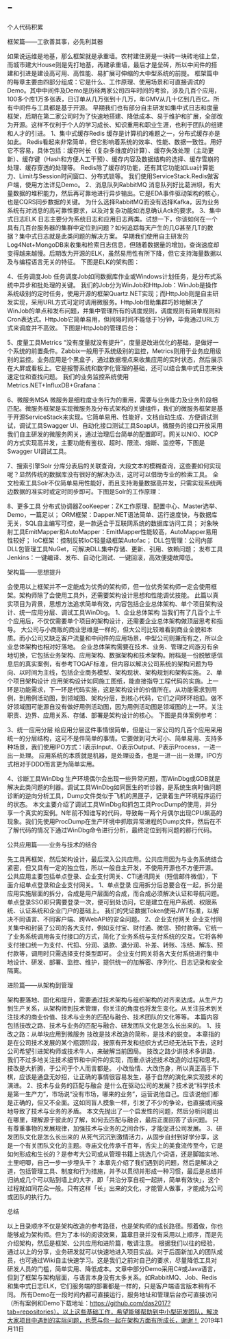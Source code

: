 # -
个人代码积累


框架篇——工欲善其事，必先利其器

如果说运维是地基，那么框架就是承重墙。农村建住房是一块砖一块砖地往上垒，而城市建大House则是先打地基，再建承重墙，最后才是垒砖，所以中间件的搭建和引进是建设高可用、高性能、易扩展可伸缩的大中型系统的前提。
框架篇中的每章主要由四部分组成：它是什么、工作原理、使用场景和可直接调试的Demo。其中中间件及Demo是历经两家公司四年时间的考验，涉及几百个应用，100多个库1万多张表，日订单从几万张到十几万，年GMV从几十亿到几百亿。所有中间件与工具都是基于开源。
早期我们也有部分自主研发如集中式日志和度量框架，后期在第二家公司时为了快速地搭建、降低成本、易于维护和扩展，全部改为开源。这样不仅利于个人的学习成长、知识重用和职业生涯，也利于团队的组建和人才的引进。
1、集中式缓存Redis
缓存是计算机的难题之一，分布式缓存亦是如此。
Redis看起来非常简单，但它影响着系统的效率、性能、数据一致性。用好它不容易，具体包括：缓存时长（复杂多维度的计算）、缓存失效处理（主动更新）、缓存键（Hash和方便人工干预）、缓存内容及数据结构的选择、缓存雪崩的处理、缓存穿透的处理等。
Redis除了缓存的功能，还有其它功能如Lua计算能力、Limit与Session时间窗口、分布式锁等。
我们使用ServiceStack.Redis做客户端，使用方法详见Demo。
2、消息队列RabbitMQ
消息队列好比葛洲坝，有大量数据的堆积能力，然后再可靠地进行异步输出。它是EDA事件驱动架构的核心，也是CQRS同步数据的关键。
为什么选择RabbitMQ而没有选择Kafka，因为业务系统有对消息的高可靠性要求，以及对复杂功能如消息确认Ack的要求。
3、集中式日志ELK
日志主要分为系统日志和应用日志两类。试想一下，你该如何在一个具有几百台服务器的集群中定位到问题？如何追踪每天产生的几G甚至几T的数据？集中式日志就是此类问题的解决方案。
早期我们使用自主研发的Log4Net+MongoDB来收集和检索日志信息，但随着数据量的增加，查询速度却变得越来越慢。后期改为开源的ELK，虽然易用性有所下降，但它支持海量数据以及与编程语言无关的特征。
下图是ELK的架构图：

4、任务调度Job
任务调度Job如同数据库作业或Windows计划任务，是分布式系统中异步和批处理的关键。
我们的Job分为WinJob和HttpJob：WinJob是操作系统级别的定时任务，使用开源的框架Quartz.NET实现；而HttpJob则是自主研发实现，采用URL方式可定时调用微服务。HttpJob借助集群巧妙地解决了WinJob的单点和发布问题，并集中管理所有的调度规则，调度规则有简单规则和Cron表达式。HttpJob它简单易用，但间隔时间不能低于1分钟，毕竟通过URL方式来调度并不高效。
下图是HttpJob的管理后台：

5、度量工具Metrics
“没有度量就没有提升”，度量是改进优化的基础，是做好一个系统的前置条件。Zabbix一般用于系统级别的监控，Metrics则用于业务应用级别的监控。业务应用是个黑盒子，通过数据埋点来收集应用的实时状态，然后展示在大屏或看板上。它是报警系统和数字化管理的基础，还可以结合集中式日志来快速定位和查找问题。
我们的业务监控系统使用Metrics.NET+InfluxDB+Grafana：

6、微服务MSA
微服务是细粒度业务行为的重用，需要与业务能力及业务阶段相匹配。微服务框架是实现微服务及分布式架构的关键组件，我们的微服务框架是基于开源ServiceStack来实现。它简单易用、性能好，文档自动生成、方便调试测试，调试工具Swagger UI、自动化接口测试工具SoapUI。微服务的接口开放采用我们自主研发的微服务网关，通过治理后台简单的配置即可。网关以NIO、IOCP的方式实现高并发，主要功能有鉴权、超时、限流、熔断、监控等，下图是Swagger UI调试工具。

7、搜索引擎Solr
分库分表后的关联查询，大段文本的模糊查询，这些要如何实现呢？显然传统的数据库没有很好的解决办法，这时可以借助专业的检索工具。
全文检索工具Solr不仅简单易用性能好，而且支持海量数据高并发，只需实现系统两边数据的准实时或定时同步即可。下图是Solr的工作原理：

8、更多工具
分布式协调器ZooKeeper：ZK工作原理、配置中心、Master选举、Demo，一篇足以；
ORM框架：Dapper.NET语法简单、运行速度快，与数据库无关，SQL自主编写可控，是一款适合于互联网系统的数据库访问工具；
对象映射工具EmitMapper和AutoMapper：EmitMapper性能较高，AutoMapper易用性较好；
IoC框架：控制反转IoC轻量级框架Autofac；
DLL包管理：公司内部DLL包管理工具NuGet，可解决DLL集中存储、更新、引用、依赖问题；
发布工具Jenkins：一键编译、发布、自动化测试、一键回滚，高效便捷故障低。


架构篇——思想提升

会使用以上框架并不一定能成为优秀的架构师，但一位优秀架构师一定会使用框架。架构师除了会使用工具外，还需要架构设计思想和性能调优技能。
此篇以真实项目为背景，思想方法追求简单有效，内容包括企业总体架构、单个项目架构设计、统一应用分层、调试工具WinDbg。
1、企业总体架构
当我们有了几百个上千个应用后，不仅仅需要单个项目的架构设计，还需要企业总体架构做顶层思考和指导。
大公司与小商贩的商业思维是一样的，但大公司比较难看到商业全貌和本质。而小公司又缺乏客户流量和中间件的应用场景，中型公司则兼而有之，所以企业总体架构也相对好落地。
企业总体架构需要在技术、业务、管理之间游刃有余地切换，它包括业务架构、应用架构、数据架构和技术架构。附档是一份脱敏感信息后的真实案例，有参考TOGAF标准，但内容以解决公司系统的架构问题为导向、以时间为主线，包括企业商务模型、架构现状、架构规划和架构实施。
2、单个项目架构设计
应用架构设计如同施工图纸，能直接指导工程代码的实施。上一环是功能需求，下一环是代码实施，这是架构设计的价值所在。从功能需求到用例，到用例活动图，到领域图、架构分层，到核心代码，它们之间环环相扣。做不好领域图可能源自没有做好用例活动图，因为用例活动图是领域图的上一环。关注职责、边界、应用关系、存储、部署是架构设计的核心。
下图是具体案例参考：

3、统一应用分层
给应用分层这件事情很简单，但是让一家公司的几百个应用采用统一的分层结构，这可不是件简单的事情。它要做到可大可小、简单易用、支持多种场景，我们使用IPO方式：I表示Input、O表示Output、P表示Process，一进一出一处理。
应用系统的本质就是机器，是处理设备，也是一进一出一处理，IPO方式相对于DDD而言更为简单实用。

4、诊断工具WinDbg
生产环境偶尔会出现一些异常问题，而WinDbg或GDB就是解决此类问题的利器。调试工具WinDbg如同医生的听诊器，是系统生病时做问题诊断的逆向分析工具，Dump文件类似于飞机的黑匣子，记录着生产环境程序运行的状态。
本文主要介绍了调试工具WinDbg和抓包工具ProcDump的使用，并分享一个真实的案例。N年前不知谁写的代码，导致每一两个月偶尔出现CPU飙高的现象。我们先使用ProcDump在生产环境中抓取异常进程的Dump文件，然后在不了解代码的情况下通过WinDbg命令进行分析，最终定位到有问题的那行代码。



公共应用篇——业务与技术的结合

先工具再框架，然后架构设计，最后深入公共应用。公共应用因为与业务系统结合紧密，但又具有一定的独立性，所以一般自主开发，不使用开源也不方便开源。
公共应用主要包括单点登录、企业支付网关、CTI通讯网关（短信邮件微信），下面介绍单点登录和企业支付网关。
1、单点登录
应用拆分后总要合在一起，拆分是应用实施层面的拆分，合成是用户层面的合成，而合成必须解决认证和导航问题。单点登录SSO即只需要登录一次，便可到处访问，它是建立在用户系统、权限系统、认证系统和企业门户的基础上。
我们的凭证数据Token使用JWT标准，以解决不同语言、不同客户端、跨WebAPI的安全问题。
2、企业支付网关
企业支付网关集中和封装了公司的各大支付，例如支付宝、财付通、微信、预付款等。它统一了业务系统调用各支付接口的方式，简化了业务系统与支付系统的交互。它将各种支付接口统一为支付、代扣、分润、退款、退分润、补差、转账、冻结、解冻、预付款等，调用时只需选择支付类型即可。
企业支付网关将各大支付系统进行集中地设计、研发、部署、监控、维护，提供统一的加解密、序列化、日志记录和安全隔离。


进阶篇——从架构到管理

架构要落地、固化和提升，需要通过技术架构与组织架构的对齐来达成。从生产力到生产关系，从架构师到技术管理，你关注的角度也将发生变化。从关注技术到关注技术的商业价值、技术与业务的匹配与融合、技术团队的文化等等。
本篇内容包括技改之路、技术与业务的匹配与融合、研发团队文化是怎么长出来的。
1、技改之路：从单块应用到微服务
技改是技术改造的简称，是技术的蜕变。
本章指的是在公司技术发展的某个瓶颈阶段，按原有开发和组织方式已经无法玩下去，这时公司希望引进架构师或技术牛人，来破解当前困局。
技改之路少讲技术多讲路，我们不过多地关注技术细节和中间件的实现，而重点讲述技术改造的过程和思考。技改是大折腾，于公司于个人而言都是。
小改怡情、大改伤身，所以真正高手下棋，应该是通盘无妙招，让正确的事情很容易发生，基于自然的演化来实现技术的演进。
2、技术与业务的匹配与融合
是什么在驱动公司的发展？技术说“科学技术是第一生产力”，市场说“没有市场，哪来的业务”，运营说他自己。应该说他们都是正确的，但又不全面。这如同盲人摸象一样，引发了不少的争论，也直接或间接地导致了技术与业务的矛盾。
本文先抛出了一个启发性的问题，然后分析问题出在哪里，理解源于彼此的了解，如何去匹配与融合，最后正面回答了该问题。
只有尊重事物的发展规律，加强技术与业务的之间合作，才能促进公司发展。
3、研发团队文化是怎么长出来的
从死气沉沉到激情活力，从固步自封到好学分享，这是一个有关团队文化的主题。寺庙文化传承千百年，舌尖上的美食流传至今，它是如何形成和生长的？是参考大公司或从管理书籍上挑选几个词语，还是脚踏实地、土里吧唧，自己一步一步埋头干？
本章先介绍了我们遇到的问题，然后是解决之道，包括管理工具、制度和行为措施，并予以贯彻并形成一种习惯，最后是总结并归纳成几个可以贴到墙上的大字，即「共治分享自视一起拼，简单有效快」，这个过程就如同花朵一般。只有这样「长」出来的文化，才能管人做事，才能成为公司或团队的执行力。


总结

以上目录顺序不仅是架构改造的参考路径，也是架构师的成长路径。照着做，你也能够成为架构师。但为了本书的阅读效果，篇章目录并没有采用以上顺序，而是先介绍架构，然后是框架、公共应用和进阶篇，敬请注意。
根据我们以往的经验，通过以上的分享，业务研发就可以快速地进入项目实战。对于后面新加入的团队成员，也可通过Wiki自主快速学习。这是我们之前对自己的要求，尽量降低工具对研发人员的门槛，简单实用、降低成本。文章中部分Demo采用C#或Java语言，但到了框架与架构层面，与语言本身没有太多关系。如RabbitMQ、Job、Redis和集中式日志ELK，它们服务端的部署都是一样的，只是客户端语言版本稍有不同。
所有Demo在一段时间内都可直接运行，服务地址和管理后台亦可直接访问（所有案例和Demo下载地址：https://github.com/das2017?tab=repositories）。以上这些基础工作，希望能够帮助到中小型研发团队，解决大家项目中遇到的实际问题，也愿与你一起在架构方面有所成长，谢谢！ 2019年1月11日 
